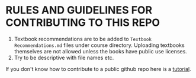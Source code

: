 # RULES AND GUIDELINES FOR CONTRIBUTING TO THIS REPO

1. Textbook recommendations are to be added to `Textbook Recommendations.md` files under course directory. Uploading textbooks themselves are not allowed unless the books have public use licenses. 
2. Try to be descriptive with file names etc.

If you don't know how to contribute to a public github repo here is a [tutorial](https://docs.github.com/en/get-started/exploring-projects-on-github/contributing-to-a-project).
